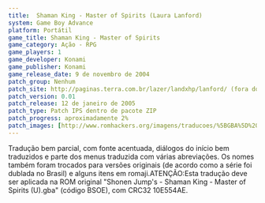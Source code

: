 ```yaml
---
title:  Shaman King - Master of Spirits (Laura Lanford)
system: Game Boy Advance
platform: Portátil
game_title: Shaman King - Master of Spirits
game_category: Ação - RPG
game_players: 1
game_developer: Konami
game_publisher: Konami
game_release_date: 9 de novembro de 2004
patch_group: Nenhum
patch_site: http://paginas.terra.com.br/lazer/landxhp/lanford/ (fora do ar)
patch_version: 0.01
patch_release: 12 de janeiro de 2005
patch_type: Patch IPS dentro de pacote ZIP
patch_progress: aproximadamente 2%
patch_images: [http://www.romhackers.org/imagens/traducoes/%5BGBA%5D%20Shaman%20King%20-%20Master%20of%20Spirits%20-%20Laura%20Lanford%20-%201.png,http://www.romhackers.org/imagens/traducoes/%5BGBA%5D%20Shaman%20King%20-%20Master%20of%20Spirits%20-%20Laura%20Lanford%20-%202.png,http://www.romhackers.org/imagens/traducoes/%5BGBA%5D%20Shaman%20King%20-%20Master%20of%20Spirits%20-%20Laura%20Lanford%20-%203.png]
---
```

Tradução bem parcial, com fonte acentuada, diálogos do início bem traduzidos e parte dos menus traduzida com várias abreviações. Os nomes também foram trocados para versões originais (de acordo como a série foi dublada no Brasil) e alguns itens em romaji.ATENÇÃO:Esta tradução deve ser aplicada na ROM original "Shonen Jump's - Shaman King - Master of Spirits (U).gba" (código BSOE), com CRC32 10E554AE.